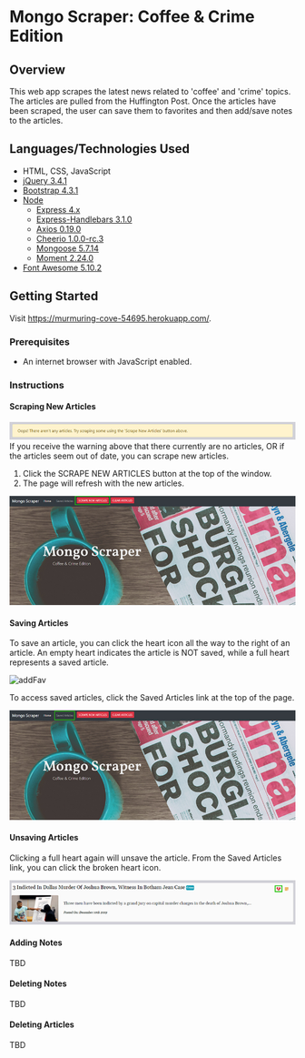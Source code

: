 # Mongo Scraper: Coffee & Crime Edition

## Overview
This web app scrapes the latest news related to 'coffee' and 'crime' topics. The articles are pulled from the Huffington Post. Once the articles have been scraped, the user can save them to favorites and then add/save notes to the articles.

## Languages/Technologies Used
- HTML, CSS, JavaScript
- [jQuery 3.4.1](http://code.jquery.com/)
- [Bootstrap 4.3.1](https://getbootstrap.com/docs/4.3)
- [Node](https://nodejs.org/en/docs/)
    - [Express 4.x](https://expressjs.com/en/4x/api.html)
    - [Express-Handlebars 3.1.0](https://www.npmjs.com/package/express-handlebars)
    - [Axios 0.19.0](https://www.npmjs.com/package/axios)
    - [Cheerio 1.0.0-rc.3](https://cheerio.js.org/)
    - [Mongoose 5.7.14](https://mongoosejs.com/docs/guide.html)
    - [Moment 2.24.0](https://momentjs.com/docs/)
- [Font Awesome 5.10.2](https://fontawesome.com/how-to-use/on-the-web/referencing-icons/basic-use)

## Getting Started
Visit https://murmuring-cove-54695.herokuapp.com/.

### Prerequisites
- An internet browser with JavaScript enabled.

### Instructions
#### Scraping New Articles
![warningMsg](public/assets/images/warning.jpg)
If you receive the warning above that there currently are no articles, OR if the articles seem out of date, you can scrape new articles. 

1. Click the SCRAPE NEW ARTICLES button at the top of the window.
2. The page will refresh with the new articles.

![scrapeNew](public/assets/images/scrapeNew.jpg)

#### Saving Articles
To save an article, you can click the heart icon all the way to the right of an article. An empty heart indicates the article is NOT saved, while a full heart represents a saved article.

![addFav](public/images/addFav.jpg)

To access saved articles, click the Saved Articles link at the top of the page.

![savedLink](public/assets/images/savedLink.jpg)

#### Unsaving Articles
Clicking a full heart again will unsave the article. From the Saved Articles link, you can click the broken heart icon.

![unsave](public/assets/images/unsave.jpg)

#### Adding Notes
TBD

#### Deleting Notes
TBD

#### Deleting Articles
TBD
